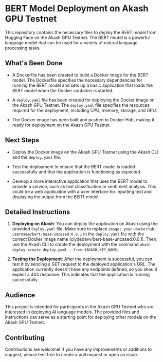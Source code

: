 # BERT Model Deployment on Akash GPU Testnet

This repository contains the necessary files to deploy the BERT model from Hugging Face on the Akash GPU Testnet. The BERT model is a powerful language model that can be used for a variety of natural language processing tasks.

## What's Been Done

- A Dockerfile has been created to build a Docker image for the BERT model. The Dockerfile specifies the necessary dependencies for running the BERT model and sets up a basic application that loads the BERT model when the Docker container is started.

- A `deploy.yaml` file has been created for deploying the Docker image on the Akash GPU Testnet. The `deploy.yaml` file specifies the resources required for the deployment, including CPU, memory, storage, and GPU.

- The Docker image has been built and pushed to Docker Hub, making it ready for deployment on the Akash GPU Testnet.

## Next Steps

- Deploy the Docker image on the Akash GPU Testnet using the Akash CLI and the `deploy.yaml` file.

- Test the deployment to ensure that the BERT model is loaded successfully and that the application is functioning as expected.

- Develop a more interactive application that uses the BERT model to provide a service, such as text classification or sentiment analysis. This could be a web application with a user interface for inputting text and displaying the output from the BERT model.

## Detailed Instructions

1. **Deploying on Akash**: You can deploy the application on Akash using the provided `deploy.yaml` file. Make sure to replace `image: your-dockerhub-username/bert-base-uncased:0.0.1` in the `deploy.yaml` file with the correct Docker image name (clydedevv/bert-base-uncased:0.0.1). Then, use the Akash CLI to create the deployment with the command `akash deploy create deploy.yaml --from $AKASH_KEY_NAME`.

2. **Testing the Deployment**: After the deployment is successful, you can test it by sending a GET request to the deployed application's URL. The application currently doesn't have any endpoints defined, so you should expect a 404 response. This indicates that the application is running successfully.

## Audience

This project is intended for participants in the Akash GPU Testnet who are interested in deploying AI language models. The provided files and instructions can serve as a starting point for deploying other models on the Akash GPU Testnet.

## Contributing

Contributions are welcome! If you have any improvements or additions to suggest, please feel free to create a pull request or open an issue.
